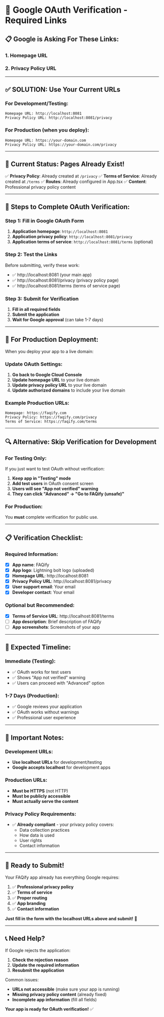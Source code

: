 # 🔐 Google OAuth Verification - Required Links

## 📋 **Google is Asking For These Links:**

### **1. Homepage URL**
### **2. Privacy Policy URL**

---

## ✅ **SOLUTION: Use Your Current URLs**

### **For Development/Testing:**
```
Homepage URL: http://localhost:8081
Privacy Policy URL: http://localhost:8081/privacy
```

### **For Production (when you deploy):**
```
Homepage URL: https://your-domain.com
Privacy Policy URL: https://your-domain.com/privacy
```

---

## 🎯 **Current Status: Pages Already Exist!**

✅ **Privacy Policy**: Already created at `/privacy`
✅ **Terms of Service**: Already created at `/terms`
✅ **Routes**: Already configured in App.tsx
✅ **Content**: Professional privacy policy content

---

## 🔧 **Steps to Complete OAuth Verification:**

### **Step 1: Fill in Google OAuth Form**
1. **Application homepage**: `http://localhost:8081`
2. **Application privacy policy**: `http://localhost:8081/privacy`
3. **Application terms of service**: `http://localhost:8081/terms` (optional)

### **Step 2: Test the Links**
Before submitting, verify these work:
- ✅ http://localhost:8081 (your main app)
- ✅ http://localhost:8081/privacy (privacy policy page)
- ✅ http://localhost:8081/terms (terms of service page)

### **Step 3: Submit for Verification**
1. **Fill in all required fields**
2. **Submit the application**
3. **Wait for Google approval** (can take 1-7 days)

---

## 🚀 **For Production Deployment:**

When you deploy your app to a live domain:

### **Update OAuth Settings:**
1. **Go back to Google Cloud Console**
2. **Update homepage URL** to your live domain
3. **Update privacy policy URL** to your live domain
4. **Update authorized domains** to include your live domain

### **Example Production URLs:**
```
Homepage: https://faqify.com
Privacy Policy: https://faqify.com/privacy
Terms of Service: https://faqify.com/terms
```

---

## 🔍 **Alternative: Skip Verification for Development**

### **For Testing Only:**
If you just want to test OAuth without verification:

1. **Keep app in "Testing" mode**
2. **Add test users** in OAuth consent screen
3. **Users will see "App not verified" warning**
4. **They can click "Advanced" → "Go to FAQify (unsafe)"**

### **For Production:**
You **must** complete verification for public use.

---

## 📋 **Verification Checklist:**

### **Required Information:**
- [x] **App name**: FAQify
- [x] **App logo**: Lightning bolt logo (uploaded)
- [x] **Homepage URL**: http://localhost:8081
- [x] **Privacy Policy URL**: http://localhost:8081/privacy
- [x] **User support email**: Your email
- [x] **Developer contact**: Your email

### **Optional but Recommended:**
- [x] **Terms of Service URL**: http://localhost:8081/terms
- [ ] **App description**: Brief description of FAQify
- [ ] **App screenshots**: Screenshots of your app

---

## 🎯 **Expected Timeline:**

### **Immediate (Testing):**
- ✅ OAuth works for test users
- ✅ Shows "App not verified" warning
- ✅ Users can proceed with "Advanced" option

### **1-7 Days (Production):**
- ✅ Google reviews your application
- ✅ OAuth works without warnings
- ✅ Professional user experience

---

## 🚨 **Important Notes:**

### **Development URLs:**
- **Use localhost URLs** for development/testing
- **Google accepts localhost** for development apps

### **Production URLs:**
- **Must be HTTPS** (not HTTP)
- **Must be publicly accessible**
- **Must actually serve the content**

### **Privacy Policy Requirements:**
- ✅ **Already compliant** - your privacy policy covers:
  - Data collection practices
  - How data is used
  - User rights
  - Contact information

---

## 🎉 **Ready to Submit!**

Your FAQify app already has everything Google requires:

1. ✅ **Professional privacy policy**
2. ✅ **Terms of service**
3. ✅ **Proper routing**
4. ✅ **App branding**
5. ✅ **Contact information**

**Just fill in the form with the localhost URLs above and submit!** 🚀

---

## 📞 **Need Help?**

If Google rejects the application:
1. **Check the rejection reason**
2. **Update the required information**
3. **Resubmit the application**

Common issues:
- **URLs not accessible** (make sure your app is running)
- **Missing privacy policy content** (already fixed)
- **Incomplete app information** (fill all fields)

**Your app is ready for OAuth verification!** ✅
